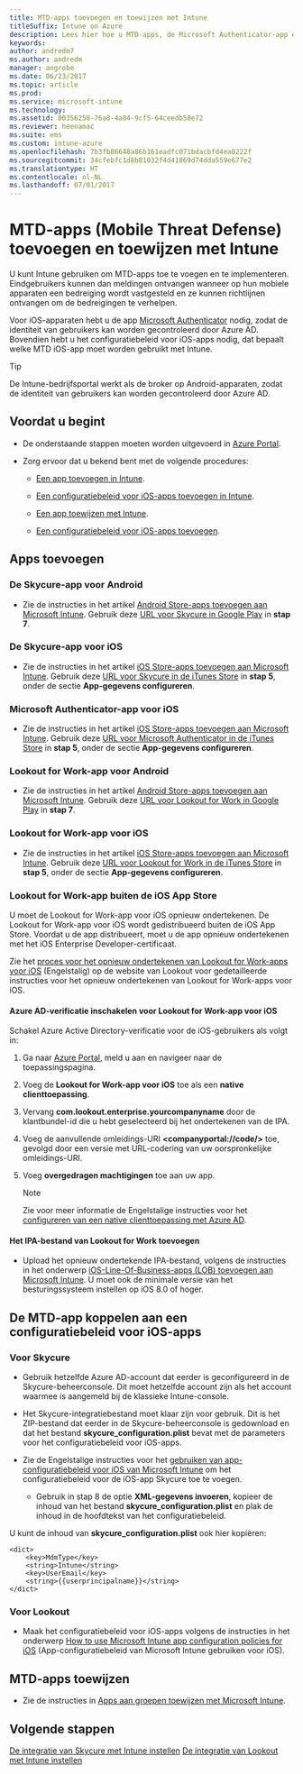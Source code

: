 ```yaml
---
title: MTD-apps toevoegen en toewijzen met Intune
titleSuffix: Intune on Azure
description: Lees hier hoe u MTD-apps, de Microsoft Authenticator-app en iOS-configuratiebeleid toevoegt aan Intune in Azure
keywords: 
author: andredm7
ms.author: andredm
manager: angrobe
ms.date: 06/23/2017
ms.topic: article
ms.prod: 
ms.service: microsoft-intune
ms.technology: 
ms.assetid: 00356258-76a8-4a84-9cf5-64ceedb58e72
ms.reviewer: heenamac
ms.suite: ems
ms.custom: intune-azure
ms.openlocfilehash: 7b3fb86648a86b161eadfc071bdacbfd4ea0222f
ms.sourcegitcommit: 34cfebfc1d8b81032f4d41869d74dda559e677e2
ms.translationtype: HT
ms.contentlocale: nl-NL
ms.lasthandoff: 07/01/2017
---
```

# <a name="add-and-assign-mobile-threat-defense-mtd-apps-with-intune"></a>MTD-apps (Mobile Threat Defense) toevoegen en toewijzen met Intune

U kunt Intune gebruiken om MTD-apps toe te voegen en te implementeren. Eindgebruikers kunnen dan meldingen ontvangen wanneer op hun mobiele apparaten een bedreiging wordt vastgesteld en ze kunnen richtlijnen ontvangen om de bedreigingen te verhelpen.

Voor iOS-apparaten hebt u de app [Microsoft Authenticator](https://docs.microsoft.com/azure/multi-factor-authentication/end-user/microsoft-authenticator-app-how-to) nodig, zodat de identiteit van gebruikers kan worden gecontroleerd door Azure AD. Bovendien hebt u het configuratiebeleid voor iOS-apps nodig, dat bepaalt welke MTD iOS-app moet worden gebruikt met Intune.

> [!TIP]
> De Intune-bedrijfsportal werkt als de broker op Android-apparaten, zodat de identiteit van gebruikers kan worden gecontroleerd door Azure AD.

## <a name="before-you-begin"></a>Voordat u begint

-   De onderstaande stappen moeten worden uitgevoerd in [Azure Portal](https://portal.azure.com/).

-   Zorg ervoor dat u bekend bent met de volgende procedures:

    -   [Een app toevoegen in Intune](apps-add.md).

    -   [Een configuratiebeleid voor iOS-apps toevoegen in Intune](https://docs.microsoft.com/intune/deploy-use/configure-ios-apps-with-mobile-app-configuration-policies-in-microsoft-intune).

    -   [Een app toewijzen met Intune](https://docs.microsoft.com/intune/deploy-use/deploy-apps-in-microsoft-intune).

    -   [Een configuratiebeleid voor iOS-apps toevoegen](https://docs.microsoft.com/intune/deploy-use/configure-ios-apps-with-mobile-app-configuration-policies-in-microsoft-intune).

## <a name="to-add-apps"></a>Apps toevoegen

### <a name="skycure-app-for-android"></a>De Skycure-app voor Android

- Zie de instructies in het artikel [Android Store-apps toevoegen aan Microsoft Intune](store-apps-android.md). Gebruik deze [URL voor Skycure in Google Play](https://play.google.com/store/apps/details?id=com.skycure.skycure) in **stap 7**.

### <a name="skycure-app-for-ios"></a>De Skycure-app voor iOS

- Zie de instructies in het artikel [iOS Store-apps toevoegen aan Microsoft Intune](store-apps-ios.md). Gebruik deze [URL voor Skycure in de iTunes Store](https://itunes.apple.com/us/app/skycure/id695620821?mt=8) in **stap 5**, onder de sectie **App-gegevens configureren**.

### <a name="microsoft-authenticator-app-for-ios"></a>Microsoft Authenticator-app voor iOS

- Zie de instructies in het artikel [iOS Store-apps toevoegen aan Microsoft Intune](store-apps-ios.md). Gebruik deze [URL voor Microsoft Authenticator in de iTunes Store](https://itunes.apple.com/us/app/microsoft-authenticator/id983156458?mt=8) in **stap 5**, onder de sectie **App-gegevens configureren**.

### <a name="lookout-for-work-android-app"></a>Lookout for Work-app voor Android

- Zie de instructies in het artikel [Android Store-apps toevoegen aan Microsoft Intune](store-apps-android.md). Gebruik deze [URL voor Lookout for Work in Google Play](https://play.google.com/store/apps/details?id=com.lookout.enterprise) in **stap 7**.

### <a name="lookout-for-work-ios-app"></a>Lookout for Work-app voor iOS

- Zie de instructies in het artikel [iOS Store-apps toevoegen aan Microsoft Intune](store-apps-ios.md). Gebruik deze [URL voor Lookout for Work in de iTunes Store](https://itunes.apple.com/us/app/lookout-for-work/id997193468?mt=8) in **stap 5**, onder de sectie **App-gegevens configureren**.

### <a name="lookout-for-work-app-outside-the-apple-store"></a>Lookout for Work-app buiten de iOS App Store

U moet de Lookout for Work-app voor iOS opnieuw ondertekenen. De Lookout for Work-app voor iOS wordt gedistribueerd buiten de iOS App Store. Voordat u de app distribueert, moet u de app opnieuw ondertekenen met het iOS Enterprise Developer-certificaat.

Zie het [proces voor het opnieuw ondertekenen van Lookout for Work-apps voor iOS](https://personal.support.lookout.com/hc/articles/114094038714) (Engelstalig) op de website van Lookout voor gedetailleerde instructies voor het opnieuw ondertekenen van Lookout for Work-apps voor iOS.

#### <a name="enable-azure-ad-authentication-for-lookout-for-work-ios-app"></a>Azure AD-verificatie inschakelen voor Lookout for Work-app voor iOS

Schakel Azure Active Directory-verificatie voor de iOS-gebruikers als volgt in:

1. Ga naar [Azure Portal](https://portal.sazure.com), meld u aan en navigeer naar de toepassingspagina.
  
2. Voeg de **Lookout for Work-app voor iOS** toe als een **native clienttoepassing**.

3. Vervang **com.lookout.enterprise.yourcompanyname** door de klantbundel-id die u hebt geselecteerd bij het ondertekenen van de IPA.

4.  Voeg de aanvullende omleidings-URI **&lt;companyportal://code/>** toe, gevolgd door een versie met URL-codering van uw oorspronkelijke omleidings-URI.

5.  Voeg **overgedragen machtigingen** toe aan uw app.

    > [!NOTE] 
    > Zie voor meer informatie de Engelstalige instructies voor het [configureren van een native clienttoepassing met Azure AD](https://azure.microsoft.com/documentation/articles/app-service-mobile-how-to-configure-active-directory-authentication/#optional-configure-a-native-client-application).

#### <a name="add-the-lookout-for-work-ipa-file"></a>Het IPA-bestand van Lookout for Work toevoegen

- Upload het opnieuw ondertekende IPA-bestand, volgens de instructies in het onderwerp [iOS-Line-Of-Business-apps (LOB) toevoegen aan Microsoft Intune](lob-apps-ios.md). U moet ook de minimale versie van het besturingssysteem instellen op iOS 8.0 of hoger.

## <a name="to-associate-the-mtd-app-with-an-ios-app-configuration-policy"></a>De MTD-app koppelen aan een configuratiebeleid voor iOS-apps

### <a name="for-skycure"></a>Voor Skycure

-   Gebruik hetzelfde Azure AD-account dat eerder is geconfigureerd in de Skycure-beheerconsole. Dit moet hetzelfde account zijn als het account waarmee is aangemeld bij de klassieke Intune-console.

-   Het Skycure-integratiebestand moet klaar zijn voor gebruik. Dit is het ZIP-bestand dat eerder in de Skycure-beheerconsole is gedownload en dat het bestand **skycure\_configuration.plist** bevat met de parameters voor het configuratiebeleid voor iOS-apps.

- Zie de Engelstalige instructies voor het [gebruiken van app-configuratiebeleid voor iOS van Microsoft Intune](app-configuration-policies-use-ios.md) om het configuratiebeleid voor de iOS-app Skycure toe te voegen.
    - Gebruik in stap 8 de optie **XML-gegevens invoeren**, kopieer de inhoud van het bestand **skycure_configuration.plist** en plak de inhoud in de hoofdtekst van het configuratiebeleid.

U kunt de inhoud van **skycure_configuration.plist** ook hier kopiëren:

```
<dict>
    <key>MdmType</key>
    <string>Intune</string>
    <key>UserEmail</key>
    <string>{{userprincipalname}}</string>
</dict>

```
### <a name="for-lookout"></a>Voor Lookout

- Maak het configuratiebeleid voor iOS-apps volgens de instructies in het onderwerp [How to use Microsoft Intune app configuration policies for iOS](app-configuration-policies-use-ios.md) (App-configuratiebeleid van Microsoft Intune gebruiken voor iOS).

## <a name="to-assign-mtd-apps"></a>MTD-apps toewijzen

- Zie de instructies in [Apps aan groepen toewijzen met Microsoft Intune](apps-deploy.md).

## <a name="next-steps"></a>Volgende stappen

[De integratie van Skycure met Intune instellen](skycure-mtd-connector-integration.md)
[De integratie van Lookout met Intune instellen](lookout-mtd-connector-integration.md)
